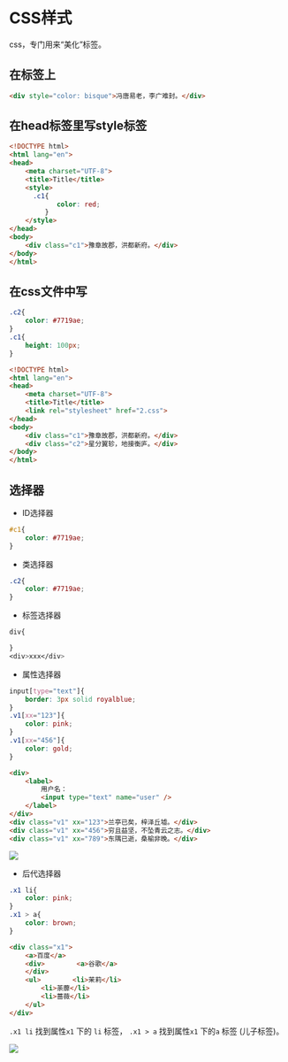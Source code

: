 # CSS样式
css，专门用来“美化”标签。
## 在标签上
```html
<div style="color: bisque">冯唐易老，李广难封。</div>
```

## 在head标签里写style标签

```html
<!DOCTYPE html>  
<html lang="en">  
<head>  
    <meta charset="UTF-8">  
    <title>Title</title>  
    <style> 
	  .c1{  
            color: red;  
         }  
    </style>  
</head>  
<body>  
    <div class="c1">豫章故郡，洪都新府。</div>  
</body>  
</html>
```

## 在css文件中写
```css
.c2{  
    color: #7719ae;  
}  
.c1{  
    height: 100px;  
}
```
```html
<!DOCTYPE html>  
<html lang="en">  
<head>  
    <meta charset="UTF-8">  
    <title>Title</title>  
    <link rel="stylesheet" href="2.css">  
</head>  
<body>  
    <div class="c1">豫章故郡，洪都新府。</div>  
    <div class="c2">星分翼轸，地接衡庐。</div>  
</body>  
</html>
```

## 选择器
- ID选择器
```css
#c1{  
    color: #7719ae;  
}
```
-  类选择器
```css
.c2{  
    color: #7719ae;  
}
```
- 标签选择器
```css
div{

}
<div>xxx</div>
```
- 属性选择器
```css
input[type="text"]{  
    border: 3px solid royalblue;  
}  
.v1[xx="123"]{  
    color: pink;  
}  
.v1[xx="456"]{  
    color: gold;  
}
```
```html
<div>  
    <label>  
        用户名：  
        <input type="text" name="user" />  
    </label>  
</div>  
<div class="v1" xx="123">兰亭已矣，梓泽丘墟。</div>  
<div class="v1" xx="456">穷且益坚，不坠青云之志。</div>  
<div class="v1" xx="789">东隅已逝，桑榆非晚。</div>
```
![](https://img.tucang.cc/api/image/show/909627cc98df26fa6df8ed2c1914e4a1)
- 后代选择器
```css
.x1 li{  
    color: pink;  
}  
.x1 > a{  
    color: brown;  
}
```
```html
<div class="x1">  
    <a>百度</a>  
    <div>        <a>谷歌</a>  
    </div>  
    <ul>        <li>茉莉</li>  
        <li>荼蘼</li>  
        <li>蔷薇</li>  
    </ul>  
</div>
```
`.x1 li` 找到属性`x1` 下的 `li` 标签，
`.x1 > a` 找到属性`x1` 下的`a` 标签 (儿子标签)。

![](https://img.tucang.cc/api/image/show/56e3687f832316132991676127dcebff)


